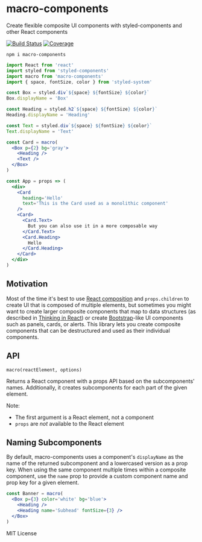 
# macro-components

Create flexible composite UI components with styled-components and other React components

[![Build Status][build-badge]][build]
[![Coverage][coverage-badge]][coverage]

[build-badge]: https://img.shields.io/travis/jxnblk/macro-components/master.svg?style=flat-square
[build]: https://travis-ci.org/jxnblk/macro-components
[coverage-badge]: https://img.shields.io/codecov/c/github/jxnblk/macro-components.svg?style=flat-square
[coverage]: https://codecov.io/github/jxnblk/macro-components

```
npm i macro-components
```

```jsx
import React from 'react'
import styled from 'styled-components'
import macro from 'macro-components'
import { space, fontSize, color } from 'styled-system'

const Box = styled.div`${space} ${fontSize} ${color}`
Box.displayName = 'Box'

const Heading = styled.h2`${space} ${fontSize} ${color}`
Heading.displayName = 'Heading'

const Text = styled.div`${space} ${fontSize} ${color}`
Text.displayName = 'Text'

const Card = macro(
  <Box p={2} bg='gray'>
    <Heading />
    <Text />
  </Box>
)

const App = props => (
  <div>
    <Card
      heading='Hello'
      text='This is the Card used as a monolithic component'
    />
    <Card>
      <Card.Text>
        But you can also use it in a more composable way
      </Card.Text>
      <Card.Heading>
        Hello
      </Card.Heading>
    </Card>
  </div>
)
```

## Motivation

Most of the time it's best to use [React composition][composition] and `props.children`
to create UI that is composed of multiple elements,
but sometimes you might want to create larger composite components
that map to data structures
(as described in [Thinking in React][thinking-in-react])
or create [Bootstrap][bootstrap]-like UI components
such as panels, cards, or alerts.
This library lets you create composite components
that can be destructured and used as their individual components.

[composition]: https://reactjs.org/docs/composition-vs-inheritance.html
[thinking-in-react]: https://reactjs.org/docs/thinking-in-react.html
[bootstrap]: https://getbootstrap.com

## API

`macro(reactElement, options)`

Returns a React component with a props API based on the subcomponents' names.
Additionally, it creates subcomponents for each part of the given element.

Note:
- The first argument is a React element, not a component
- `props` are *not* available to the React element

## Naming Subcomponents

By default, macro-components uses a component's `displayName`
as the name of the returned subcomponent and a lowercased version as a prop key.
When using the same component multiple times within a composite component,
use the `name` prop to provide a custom component name and prop key for a given element.

```jsx
const Banner = macro(
  <Box p={3} color='white' bg='blue'>
    <Heading />
    <Heading name='Subhead' fontSize={3} />
  </Box>
)
```

MIT License
